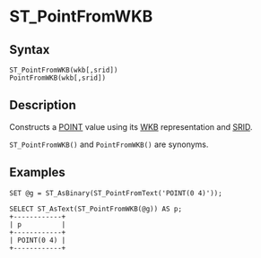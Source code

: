 
# ST_PointFromWKB

## Syntax


```
ST_PointFromWKB(wkb[,srid])
PointFromWKB(wkb[,srid])
```

## Description


Constructs a [POINT](../geometry-constructors/point.md) value using its [WKB](well-known-binary-wkb-format.md) representation and [SRID](../geometry-properties/st_srid.md).


`ST_PointFromWKB()` and `PointFromWKB()` are synonyms.


## Examples


```
SET @g = ST_AsBinary(ST_PointFromText('POINT(0 4)'));

SELECT ST_AsText(ST_PointFromWKB(@g)) AS p;
+------------+
| p          |
+------------+
| POINT(0 4) |
+------------+
```
